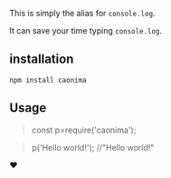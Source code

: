 This is simply the alias for `console.log`.

It can save your time typing `console.log`.

## installation

`npm install caonima`

## Usage
>const p=require('caonima');

>p('Hello world!');               //"Hello world!"

♥
